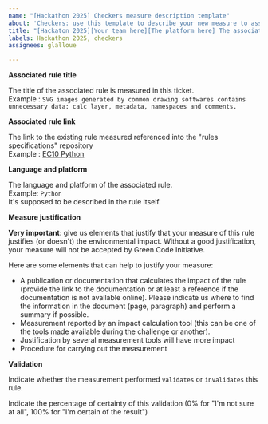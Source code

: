 ```yaml
---
name: "[Hackathon 2025] Checkers measure description template"
about: 'Checkers: use this template to describe your new measure to associate with a rule.'
title: "[Hackaton 2025][Your team here][The platform here] The associated rule title here"
labels: Hackathon 2025, checkers
assignees: glalloue

---
```


**Associated rule title**

The title of the associated rule is measured in this ticket.  
Example : 
`SVG images generated by common drawing softwares contains unnecessary data: calc layer, metadata, namespaces and comments.`

**Associated rule link**

The link to the existing rule measured referenced into the "rules specifications" repository  
Example : 
[EC10 Python](https://github.com/green-code-initiative/ecoCode/blob/main/ecocode-rules-specifications/src/main/rules/EC10/python/EC10.asciidoc)

**Language and platform**

The language and platform of the associated rule.  
Example: `Python`  
It's supposed to be described in the rule itself.

**Measure justification**

**Very important**: give us elements that justify that your measure of this rule justifies (or doesn't) the environmental impact.
Without a good justification, your measure will not be accepted by Green Code Initiative.

Here are some elements that can help to justify your measure:
- A publication or documentation that calculates the impact of the rule (provide the link to the documentation or at least a reference if the documentation is not available online). Please indicate us where to find the information in the document (page, paragraph) and perform a summary if possible.
- Measurement reported by an impact calculation tool (this can be one of the tools made available during the challenge or another).
- Justification by several measurement tools will have more impact
- Procedure for carrying out the measurement

**Validation**

Indicate whether the measurement performed `validates` or `invalidates` this rule.

Indicate the percentage of certainty of this validation (0% for "I'm not sure at all", 100% for "I'm certain of the result")

